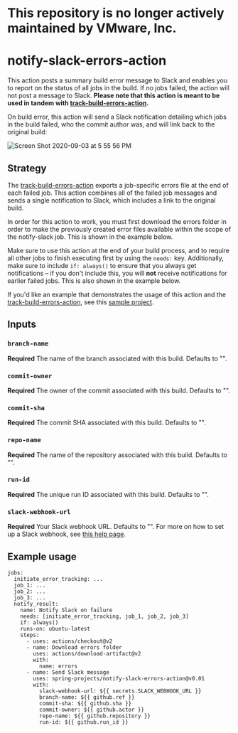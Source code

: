 # This repository is no longer actively maintained by VMware, Inc.


# notify-slack-errors-action

This action posts a summary build error message to Slack and enables you to report on the status of all jobs in the build. If no jobs failed, the action will not post a message to Slack. **Please note that this action is meant to be used in tandem with [track-build-errors-action](https://github.com/spring-projects/track-build-errors-action).**

On build error, this action will send a Slack notification detailing which jobs in the build failed, who the commit author was, and will link back to the original build:

![Screen Shot 2020-09-03 at 5 55 56 PM](https://user-images.githubusercontent.com/15992415/92188562-c9758b80-ee11-11ea-8b6a-15bb83af0d9e.png)

## Strategy
The [track-build-errors-action](https://github.com/spring-projects/track-build-errors-action) exports a job-specific errors file at the end of each failed job. This action combines all of the failed job messages and sends a single notification to Slack, which includes a link to the original build.

In order for this action to work, you must first download the errors folder in order to make the previously created error files available within the scope of the notify-slack job. This is shown in the example below.

Make sure to use this action at the end of your build process, and to require all other jobs to finish executing first by using the `needs:` key. Additionally, make sure to include `if: always()` to ensure that you always get notifications – if you don't include this, you will **not** receive notifications for earlier failed jobs. This is also shown in the example below.

If you'd like an example that demonstrates the usage of this action and the [track-build-errors-action](https://github.com/spring-projects/track-build-errors-action), see this [sample project](https://github.com/elliedori/sample-action-usage-project).

## Inputs

### `branch-name`
**Required** The name of the branch associated with this build. Defaults to "".

### `commit-owner`
**Required** The owner of the commit associated with this build. Defaults to "".

### `commit-sha`
**Required** The commit SHA associated with this build. Defaults to "".

### `repo-name`
**Required** The name of the repository associated with this build. Defaults to "".

### `run-id`
**Required** The unique run ID associated with this build. Defaults to "".

### `slack-webhook-url`
**Required** Your Slack webhook URL. Defaults to "". For more on how to set up a Slack webhook, see [this help page](https://api.slack.com/messaging/webhooks).


## Example usage

```
jobs:
  initiate_error_tracking: ...
  job_1: ...
  job_2: ...
  job_3: ...
  notify_result:
    name: Notify Slack on failure
    needs: [initiate_error_tracking, job_1, job_2, job_3]
    if: always()
    runs-on: ubuntu-latest
    steps:
      - uses: actions/checkout@v2
      - name: Download errors folder
        uses: actions/download-artifact@v2
        with:
          name: errors
      - name: Send Slack message
        uses: spring-projects/notify-slack-errors-action@v0.01
        with:
          slack-webhook-url: ${{ secrets.SLACK_WEBHOOK_URL }}
          branch-name: ${{ github.ref }}
          commit-sha: ${{ github.sha }}
          commit-owner: ${{ github.actor }}
          repo-name: ${{ github.repository }}
          run-id: ${{ github.run_id }}
```
